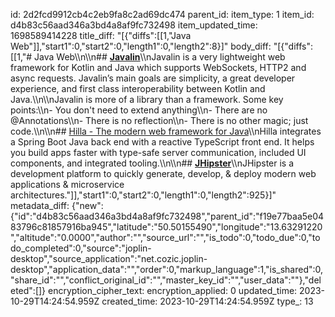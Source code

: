 id: 2d2fcd9912cb4c2eb9fa8c2ad69dc474
parent_id: 
item_type: 1
item_id: d4b83c56aad346a3bd4a8af9fc732498
item_updated_time: 1698589414228
title_diff: "[{\"diffs\":[[1,\"Java Web\"]],\"start1\":0,\"start2\":0,\"length1\":0,\"length2\":8}]"
body_diff: "[{\"diffs\":[[1,\"# Java Web\\\n\\\n## [**Javalin**](https://javalin.io/)\\\nJavalin is a very lightweight web framework for Kotlin and Java which supports WebSockets, HTTP2 and async requests. Javalin’s main goals are simplicity, a great developer experience, and first class interoperability between Kotlin and Java.\\\n\\\nJavalin is more of a library than a framework. Some key points:\\\n- You don't need to extend anything\\\n- There are no @Annotations\\\n- There is no reflection\\\n- There is no other magic; just code.\\\n\\\n## [Hilla - The modern web framework for Java](https://hilla.dev/)\\\nHilla integrates a Spring Boot Java back end with a reactive TypeScript front end. It helps you build apps faster with type-safe server communication, included UI components, and integrated tooling.\\\n\\\n## [**JHipster**](https://www.jhipster.tech/)\\\nJHipster is a development platform to quickly generate, develop, & deploy modern web applications & microservice architectures.\"]],\"start1\":0,\"start2\":0,\"length1\":0,\"length2\":925}]"
metadata_diff: {"new":{"id":"d4b83c56aad346a3bd4a8af9fc732498","parent_id":"f19e77baa5e0483796c81857916ba945","latitude":"50.50155490","longitude":"13.63291220","altitude":"0.0000","author":"","source_url":"","is_todo":0,"todo_due":0,"todo_completed":0,"source":"joplin-desktop","source_application":"net.cozic.joplin-desktop","application_data":"","order":0,"markup_language":1,"is_shared":0,"share_id":"","conflict_original_id":"","master_key_id":"","user_data":""},"deleted":[]}
encryption_cipher_text: 
encryption_applied: 0
updated_time: 2023-10-29T14:24:54.959Z
created_time: 2023-10-29T14:24:54.959Z
type_: 13